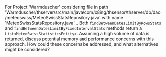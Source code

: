 For Project 'Warmduscher' considering file in path 'Warmduscher/thserver/src/main/java/com/x8ing/thsensor/thserver/db/dao/meteoswiss/MeteoSwissStatsRepository.java' with name 'MeteoSwissStatsRepository.java'... 
Both `findBetweenDatesLimitByRowsStats` and `findBetweenDatesLimitByFixedIntervalStats` methods return a `List<MeteoSwissStatisticsEntity>`. Assuming a high volume of data is returned, discuss potential memory and performance concerns with this approach. How could these concerns be addressed, and what alternatives might be considered?